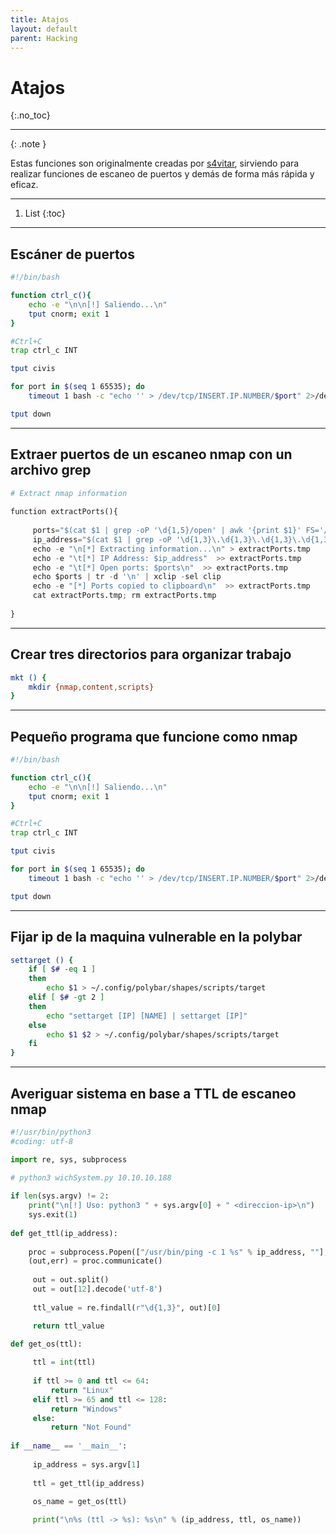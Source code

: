```yaml
---
title: Atajos
layout: default
parent: Hacking
---
```


# Atajos
{:.no_toc}

---

{: .note }

Estas funciones son originalmente creadas por [s4vitar](https://github.com/s4vitar), sirviendo para realizar funciones de escaneo de puertos y demás de forma más rápida y eficaz.

---

1. List
{:toc}

---


## Escáner de puertos


```bash
#!/bin/bash

function ctrl_c(){
	echo -e "\n\n[!] Saliendo...\n"
	tput cnorm; exit 1
}

#Ctrl+C
trap ctrl_c INT

tput civis

for port in $(seq 1 65535); do 
	timeout 1 bash -c "echo '' > /dev/tcp/INSERT.IP.NUMBER/$port" 2>/dev/null && echo "[+] Port $port - OPEN" & done; wait

tput down
```

---


## Extraer puertos de un escaneo nmap con un archivo grep

````python
# Extract nmap information
    
function extractPorts(){
    
	 ports="$(cat $1 | grep -oP '\d{1,5}/open' | awk '{print $1}' FS='/' | xargs | tr ' ' ',')"
     ip_address="$(cat $1 | grep -oP '\d{1,3}\.\d{1,3}\.\d{1,3}\.\d{1,3}' | sort -u | head -n 1)"
     echo -e "\n[*] Extracting information...\n" > extractPorts.tmp
     echo -e "\t[*] IP Address: $ip_address"  >> extractPorts.tmp
     echo -e "\t[*] Open ports: $ports\n"  >> extractPorts.tmp
     echo $ports | tr -d '\n' | xclip -sel clip
     echo -e "[*] Ports copied to clipboard\n"  >> extractPorts.tmp
     cat extractPorts.tmp; rm extractPorts.tmp
    
}
````

---

## Crear tres directorios para organizar trabajo

```bash
mkt () {
	mkdir {nmap,content,scripts}
}
```

---

## Pequeño programa que funcione como nmap

```bash
#!/bin/bash

function ctrl_c(){
	echo -e "\n\n[!] Saliendo...\n"
	tput cnorm; exit 1
}

#Ctrl+C
trap ctrl_c INT

tput civis

for port in $(seq 1 65535); do 
	timeout 1 bash -c "echo '' > /dev/tcp/INSERT.IP.NUMBER/$port" 2>/dev/null && echo "[+] Port $port - OPEN" & done; wait

tput down
```

---


## Fijar ip de la maquina vulnerable en la polybar

```bash
settarget () {
	if [ $# -eq 1 ]
	then
		echo $1 > ~/.config/polybar/shapes/scripts/target
	elif [ $# -gt 2 ]
	then
		echo "settarget [IP] [NAME] | settarget [IP]"
	else
		echo $1 $2 > ~/.config/polybar/shapes/scripts/target
	fi
}

```

---

## Averiguar sistema en base a TTL de escaneo nmap

```python
#!/usr/bin/python3
#coding: utf-8

import re, sys, subprocess

# python3 wichSystem.py 10.10.10.188
    
if len(sys.argv) != 2:
	print("\n[!] Uso: python3 " + sys.argv[0] + " <direccion-ip>\n")
	sys.exit(1)
    
def get_ttl(ip_address):
    
	proc = subprocess.Popen(["/usr/bin/ping -c 1 %s" % ip_address, ""], stdout=subprocess.PIPE, shell=True)
    (out,err) = proc.communicate()
    
     out = out.split()
     out = out[12].decode('utf-8')
    
     ttl_value = re.findall(r"\d{1,3}", out)[0]

     return ttl_value

def get_os(ttl):
    
	 ttl = int(ttl)
    
     if ttl >= 0 and ttl <= 64:
         return "Linux"
     elif ttl >= 65 and ttl <= 128:
         return "Windows"
     else:
         return "Not Found"
    
if __name__ == '__main__':
    
     ip_address = sys.argv[1]
    
     ttl = get_ttl(ip_address)

     os_name = get_os(ttl)
    
     print("\n%s (ttl -> %s): %s\n" % (ip_address, ttl, os_name))
 ```